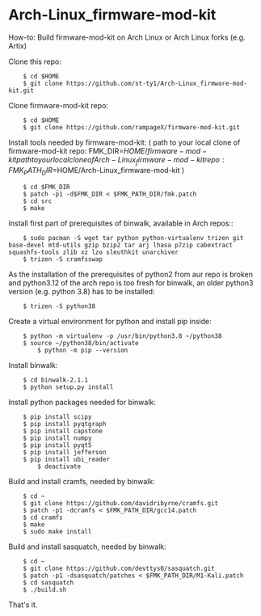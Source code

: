 # Arch-Linux_firmware-mod-kit

How-to: Build firmware-mod-kit on Arch Linux or Arch Linux forks (e.g. Artix)

Clone this repo:
~~~
	$ cd $HOME
	$ git clone https://github.com/st-ty1/Arch-Linux_firmware-mod-kit.git
~~~
Clone firmware-mod-kit repo:
~~~
	$ cd $HOME
	$ git clone https://github.com/rampageX/firmware-mod-kit.git
~~~
Install tools needed by firmware-mod-kit:
( path to your local clone of firmware-mod-kit repo: FMK_DIR=$HOME/firmware-mod-kit 
  path to your local clone of Arch-Linux_firmware-mod-kit repo: FMK_PATH_DIR=$HOME/Arch-Linux_firmware-mod-kit )
~~~
	$ cd $FMK_DIR
	$ patch -p1 -d$FMK_DIR < $FMK_PATH_DIR/fmk.patch 
	$ cd src
	$ make
~~~
Install first part of prerequisites of binwalk, available in Arch repos::
~~~
	$ sudo pacman -S wget tar python python-virtualenv trizen git base-devel mtd-utils gzip bzip2 tar arj lhasa p7zip cabextract squashfs-tools zlib xz lzo sleuthkit unarchiver
	$ trizen -S cramfsswap
~~~
As the installation of the prerequisites of python2 from aur repo is broken and python3.12 of the arch repo is too fresh for binwalk, 
an older python3 version (e.g. python 3.8) has to be installed:
~~~
	$ trizen -S python38
~~~
Create a virtual environment for python and install pip inside:
~~~
	$ python -m virtualenv -p /usr/bin/python3.8 ~/python38
	$ source ~/python38/bin/activate
        $ python -m pip --version
~~~
Install binwalk:
~~~
	$ cd binwalk-2.1.1
	$ python setup.py install
~~~
Install python packages needed for binwalk:
~~~
	$ pip install scipy
	$ pip install pyqtgraph
	$ pip install capstone
	$ pip install numpy
	$ pip install pyqt5
	$ pip install jefferson
	$ pip install ubi_reader
        $ deactivate
~~~
Build and install cramfs, needed by binwalk:
~~~
	$ cd ~
	$ git clone https://github.com/davidribyrne/cramfs.git
	$ patch -p1 -dcramfs < $FMK_PATH_DIR/gcc14.patch
	$ cd cramfs 
	$ make
	$ sudo make install
~~~
Build and install sasquatch, needed by binwalk:
~~~
	$ cd ~
	$ git clone https://github.com/devttys0/sasquatch.git
	$ patch -p1 -dsasquatch/patches < $FMK_PATH_DIR/M1-Kali.patch
	$ cd sasquatch
	$ ./build.sh
~~~
That's it.
